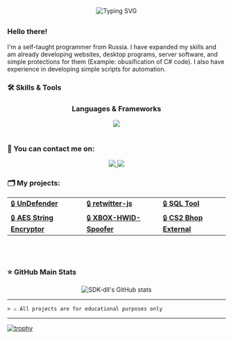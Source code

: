<div align="center">
<img src="https://readme-typing-svg.demolab.com?font=Fira+Code&weight=700&duration=6000&pause=200&color=08C4DF&center=true&multiline=true&repeat=false&random=false&width=435&lines=%23include+%3Cabout.h%3E" alt="Typing SVG" />
</div>

##
 ### Hello there!
 I'm a self-taught programmer from Russia. I have expanded my skills and am already developing websites, desktop programs, server software, and simple protections for them (Example: obusification of C# code). I also have experience in developing simple scripts for automation.
 

<h3>🛠 Skills & Tools</h3>
<h3 align="center">Languages & Frameworks</h3>
<div align=center style="background-color: transparent;">
	<img src="https://skillicons.dev/icons?i=cpp,cs,python"/>
</div>


<br>
<h3>📧 You can contact me on:</h3>
<p align="center">
    <a href="https://t.me/sdk_dll">
        <img src="https://img.shields.io/badge/@sdk.dll-0088cc?style=for-the-badge&logo=telegram&logoColor=white" />
    </a>
    <a href="https://discord.com/channels/@me">
        <img src="https://img.shields.io/badge/sdk.dev-7289DA?style=for-the-badge&logo=discord&logoColor=white" />
    </a>
</p>

<h3>🗂 My projects:</h3>
<table align="center">
    <tr>
        <td><a href="https://github.com/sdk-dll/UnDefender">🔒 <b>UnDefender</b></a></td>
        <td><a href="https://github.com/sdk-dll/retwitter-js">🔒 <b>retwitter-js</b></a></td>
        <td><a href="https://github.com/sdk-dll/SQL-Tool">🔒 <b>SQL Tool</b></a></td>
    </tr>
    <tr>
        <td><a href="https://github.com/sdk-dll/AES-String-Encryptor">🔒 <b>AES String Encryptor</b></a></td>
        <td><a href="https://github.com/sdk-dll/XBOX-HWID-Spoofer">🔒 <b>XBOX-HWID-Spoofer</b></a></td>
        <td><a href="https://github.com/sdk-dll/cs2-bhop-external">🔒 <b>CS2 Bhop External</b></a></td>
    </tr>
</table>

<br>
<br>
<h3>⭐ GitHub Main Stats</h3>
<p align="center">
    <img src="https://github-readme-stats-git-masterrstaa-rickstaa.vercel.app/api?username=sdk-dll&show_icons=true&theme=dark&title_color=ffffff&icon_color=79ff97&text_color=9f9f9f&bg_color=0e1012&border_color=3d444db3" alt="SDK-dll's GitHub stats" />
</p>

---

```> ⚠️ All projects are for educational purposes only```

---

[![trophy](https://github-profile-trophy.vercel.app/?username=sdk-dll&theme=juicyfresh&no-bg=true)](https://github.com/sdk-dll/)
